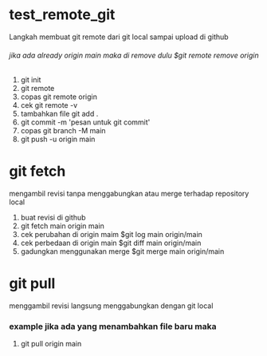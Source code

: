 # test_remote_git

Langkah membuat git remote dari git local sampai upload di github
 ###### jika ada already origin main maka di remove dulu $git remote remove origin
1. git init
2. git remote
3. copas git remote origin
4. cek git remote -v
5. tambahkan file git add .
6. git commit -m 'pesan untuk git commit'
7. copas git branch -M main
8. git push -u origin main

# git fetch 
mengambil revisi tanpa menggabungkan atau merge terhadap repository local
1. buat revisi di github
2. git fetch main origin main
3. cek perubahan di origin maim $git log main origin/main
4. cek perbedaan di origin main $git diff main origin/main
5. gadungkan menggunakan merge $git merge main origin/main

# git pull
menggambil revisi langsung menggabungkan dengan git local 
### example jika ada yang menambahkan file baru maka
1. git pull origin main
